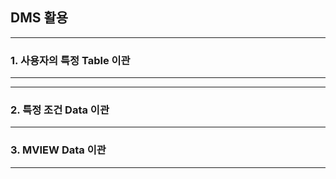 ## DMS 활용

---

### 1. 사용자의 특정 Table 이관

---











---

### 2. 특정 조건 Data 이관



----



### 3. MVIEW Data 이관

---

